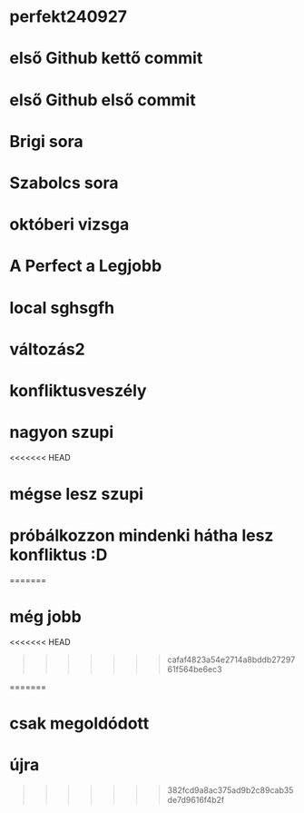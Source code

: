 # perfekt240927

# első Github kettő commit


# első Github első commit

# Brigi sora
# Szabolcs sora
# októberi vizsga 
# A Perfect a Legjobb

# local sghsgfh

# változás2
# konfliktusveszély

# nagyon szupi
<<<<<<< HEAD
# mégse lesz szupi 
# próbálkozzon mindenki hátha lesz konfliktus :D

=======
# még jobb
<<<<<<< HEAD
>>>>>>> cafaf4823a54e2714a8bddb2729761f564be6ec3

=======
# csak megoldódott
# újra 
>>>>>>> 382fcd9a8ac375ad9b2c89cab35de7d9616f4b2f

